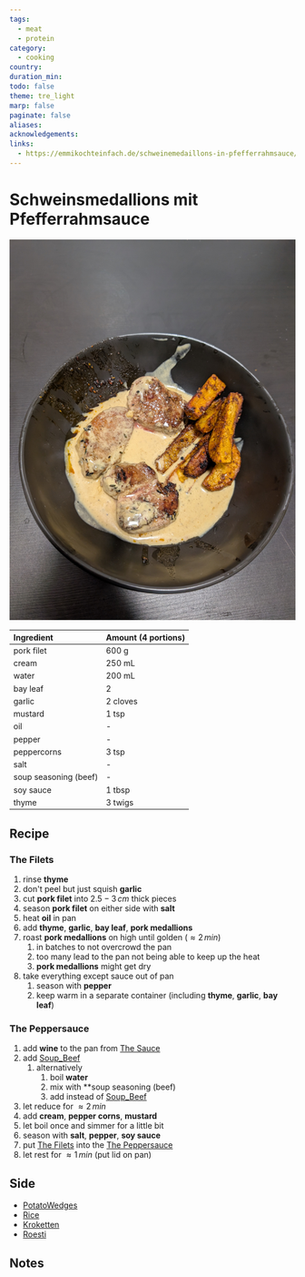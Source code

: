 ```yaml
---
tags:
  - meat
  - protein
category:
  - cooking
country: 
duration_min: 
todo: false
theme: tre_light
marp: false
paginate: false
aliases: 
acknowledgements: 
links:
  - https://emmikochteinfach.de/schweinemedaillons-in-pfefferrahmsauce/
---
```


# Schweinsmedallions mit Pfefferrahmsauce

![300](../gfx/PXL_20250514_091842767.jpg)

|Ingredient|Amount (4 portions)|
| :- | :- |
|pork filet|600 g|
|cream|250 mL|
|water|200 mL|
|bay leaf|2|
|garlic|2 cloves|
|mustard|1 tsp|
|oil|-|
|pepper|-|
|peppercorns|3 tsp|
|salt|-|
|soup seasoning (beef)|-|
|soy sauce|1 tbsp|
|thyme|3 twigs|

## Recipe

### The Filets
1. rinse **thyme**
2. don't peel but just squish **garlic**
3. cut **pork filet** into $2.5-3\,cm$ thick pieces
4. season **pork filet** on either side with **salt**
5. heat **oil** in pan
6. add **thyme**, **garlic**, **bay leaf**, **pork medallions**
7. roast **pork medallions** on high until golden ($\approx 2\,min$)
	1. in batches to not overcrowd the pan
	2. too many lead to the pan not being able to keep up the heat
	3. **pork medallions** might get dry
8. take everything except sauce out of pan
	1. season with **pepper**
	2. keep warm in a separate container (including **thyme**, **garlic**, **bay leaf**)

### The Peppersauce
1. add **wine** to the pan from [The Sauce](#The%20Sauce)
2. add [Soup_Beef](Soup_Beef.md) 
	1. alternatively
		1. boil **water**
		2. mix with **soup seasoning (beef)
		3. add instead of [Soup_Beef](Soup_Beef.md)
3. let reduce for $\approx2\,min$
4. add **cream**, **pepper corns**, **mustard**
5. let boil once and simmer for a little bit
6. season with **salt**, **pepper**, **soy sauce**
7. put [The Filets](#The%20Filets) into the [The Peppersauce](#The%20Peppersauce)
8. let rest for $\approx1\,min$ (put lid on pan)

## Side
* [PotatoWedges](PotatoWedges.md)
* [Rice](Rice.md)
* [Kroketten](Kroketten)
* [Roesti](Roesti)

## Notes
